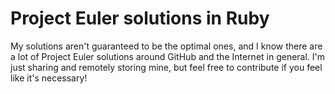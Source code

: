 # Project Euler solutions in Ruby

My solutions aren't guaranteed to be the optimal ones, and I know there are a lot of Project Euler solutions around GitHub and the Internet in general. I'm just sharing and remotely storing mine, but feel free to contribute if you feel like it's necessary!
